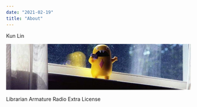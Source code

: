 ```yaml
---
date: "2021-02-19"
title: "About"
---
```




Kun Lin

![Banner image](/images/banner.jpg)

Librarian
Armature Radio Extra License
